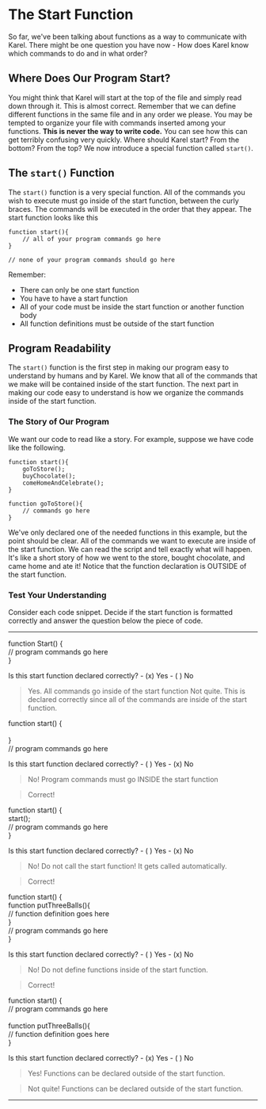 # The Start Function
So far, we've been talking about functions as a way to communicate with Karel.  There might be one question you have now - How does Karel know which commands to do and in what order? 

## Where Does Our Program Start?
 You might think that Karel will start at the top of the file and simply read down through it.  This is almost correct.  Remember that we can define different functions in the same file and in any order we please.  You may be tempted to organize your file with commands inserted among your functions. **This is never the way to write code.**
 You can see how this can get terribly confusing very quickly.  Where should Karel start? From the bottom? From the top?  We now introduce a special function called `start()`.

## The `start()` Function
The `start()` function is a very special function.  All of the commands you wish to execute must go inside of the start function, between the curly braces.  The commands will be executed in the order that they appear.  The start function looks like this

```
function start(){
    // all of your program commands go here
}

// none of your program commands should go here
```

Remember: 
* There can only be one start function
* You have to have a start function
* All of your code must be inside the start function or another function body 
* All function definitions must be outside of the start function


## Program Readability
The `start()` function is the first step in making our program easy to understand by humans and by Karel.  We know that all of the commands that we make will be contained inside of the start function.  The next part in making our code easy to understand is how we organize the commands inside of the start function.

### The Story of Our Program
We want our code to read like a story.  For example, suppose we have code like the following.
```
function start(){
    goToStore();
    buyChocolate();
    comeHomeAndCelebrate();
}

function goToStore(){
    // commands go here
}
```

We've only declared one of the needed functions in this example, but the point should be clear.  All of the commands we want to execute are inside of the start function.  We can read the script and tell exactly what will happen.  It's like a short story of how we went to the store, bought chocolate, and came home and ate it! Notice that the function declaration is OUTSIDE of the start function.

### Test Your Understanding
Consider each code snippet.  Decide if the start function is formatted correctly and answer the question below the piece of code.

---

<p></p>

<p>
function Start() {</br>                        
    // program commands go here </br>
    }                          </br>       
</p>
Is this start function declared correctly?
- (x) Yes
- ( ) No

> Yes.  All commands go inside of the start function
> Not quite.  This is declared correctly since all of the commands are inside of the start function.

<p>
       function start() {           </br>
                                       </br>
        }                              </br>
          // program commands go here   </br>
</p>
Is this start function declared correctly?
- ( ) Yes
- (x) No

> No!  Program commands must go INSIDE the start function

> Correct!

<p>
function start() { </br>
        start();        </br>           
        // program commands go here </br>
    }                         </br>
</p>
Is this start function declared correctly?
- ( ) Yes
- (x) No

> No!  Do not call the start function!  It gets called automatically.

> Correct!

<p>
    function start() { </br>
        function putThreeBalls(){  </br>
            // function definition goes here </br> 
        }     </br>
        // program commands go here  </br>
    }  </br>
</p>
Is this start function declared correctly?
- ( ) Yes
- (x) No

> No! Do not define functions inside of the start function.

> Correct!

<p>
    function start() { </br>
        // program commands go here </br>
     </br>
    function putThreeBalls(){  </br>
        // function definition goes here </br>
    } </br>
</p>
Is this start function declared correctly?
- (x) Yes
- ( ) No

> Yes! Functions can be declared outside of the start function.

> Not quite! Functions can be declared outside of the start function.

---

















